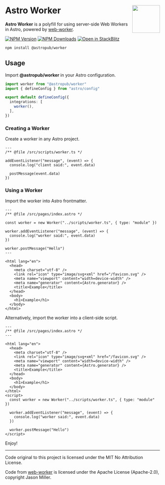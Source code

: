 # Astro Worker <img src="https://jonneal.dev/astro-logo.svg" alt="" width="90" height="90" align="right">

**Astro Worker** is a polyfill for using server-side Web Workers in Astro,
powered by [web-worker](https://github.com/developit/web-worker).

[![NPM Version][npm-img]][npm-url]
[![NPM Downloads][download-img]][download-url]
[![Open in StackBlitz][stackblitz-img]][stackblitz-url]

```bash
npm install @astropub/worker
```

## Usage

Import **@astropub/worker** in your Astro configuration.

```ts
import worker from "@astropub/worker"
import { defineConfig } from "astro/config"

export default defineConfig({
  integrations: [
    worker(),
  ],
})
```

### Creating a Worker

Create a worker in any Astro project.

```astro
---
/** @file /src/scripts/worker.ts */

addEventListener("message", (event) => {
  console.log("client said:", event.data)

  postMessage(event.data)
})
```

### Using a Worker

Import the worker into Astro frontmatter.

```astro
---
/** @file /src/pages/index.astro */

const worker = new Worker("../scripts/worker.ts", { type: "module" })

worker.addEventListener("message", (event) => {
  console.log("worker said:", event.data)
})

worker.postMessage("Hello")
---

<html lang="en">
  <head>
    <meta charset="utf-8" />
    <link rel="icon" type="image/svg+xml" href="/favicon.svg" />
    <meta name="viewport" content="width=device-width" />
    <meta name="generator" content={Astro.generator} />
    <title>Example</title>
  </head>
  <body>
    <h1>Example</h1>
  </body>
</html>
```

Alternatively, import the worker into a client-side script.

```astro
---
/** @file /src/pages/index.astro */
---

<html lang="en">
  <head>
    <meta charset="utf-8" />
    <link rel="icon" type="image/svg+xml" href="/favicon.svg" />
    <meta name="viewport" content="width=device-width" />
    <meta name="generator" content={Astro.generator} />
    <title>Example</title>
  </head>
  <body>
    <h1>Example</h1>
  </body>
</html>
<script>
  const worker = new Worker("../scripts/worker.ts", { type: "module" })

  worker.addEventListener("message", (event) => {
    console.log("worker said:", event.data)
  })

  worker.postMessage("Hello")
</script>
```

Enjoy!

---

Code original to this project is licensed under the MIT No Attribution License.

Code from [web-worker](https://github.com/developit/web-worker) is licensed
under the Apache License (Apache-2.0), copyright Jason Miller.

[chat-url]: https://astro.build/chat
[docs-url]: https://github.com/astro-community/worker

[npm-img]: https://img.shields.io/npm/v/@astropub/worker?color=%23444&label=&labelColor=%23CB0000&logo=data:image/svg+xml;base64,PHN2ZyB4bWxucz0iaHR0cDovL3d3dy53My5vcmcvMjAwMC9zdmciIHZpZXdCb3g9IjE1MCAxNTAgNDAwIDQwMCIgZmlsbD0iI0ZGRiI+PHBhdGggZD0iTTE1MCA1NTBoMjAwVjI1MGgxMDB2MzAwaDEwMFYxNTBIMTUweiIvPjwvc3ZnPg==&style=for-the-badge
[npm-url]: https://www.npmjs.com/package/@astropub/worker
[stackblitz-img]: https://img.shields.io/badge/-Open%20in%20Stackblitz-%231374EF?color=%23444&labelColor=%231374EF&logo=data:image/svg+xml;base64,PHN2ZyB4bWxucz0iaHR0cDovL3d3dy53My5vcmcvMjAwMC9zdmciIHZpZXdCb3g9IjEwIDggMTIgMTgiIGhlaWdodD0iMTgiIGZpbGw9IiNGRkYiPjxwYXRoIGQ9Ik0xMCAxNy42aDUuMmwtMyA3LjRMMjIgMTQuNGgtNS4ybDMtNy40TDEwIDE3LjZaIi8+PC9zdmc+&style=for-the-badge
[stackblitz-url]: https://stackblitz.com/github/astro-community/worker/tree/main/demo?file=README.md
[bundlejs-img]: https://img.shields.io/bundlejs/size/@astropub%2Fworker?style=for-the-badge
[bundlejs-url]: https://bundlejs.com/?bundle&q=@astropub/worker
[download-url]: https://www.npmjs.com/package/@astropub/worker
[download-img]: https://img.shields.io/badge/dynamic/json?url=https://api.npmjs.org/downloads/point/last-week/@astropub/worker&query=downloads&label=⇓+week&color=%23444&labelColor=%23EEd100&style=for-the-badge
